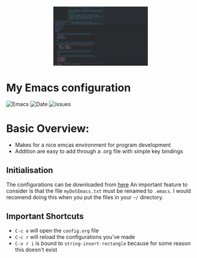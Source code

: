 <p align="center"><img width=50% src="https://github.com/AranBorkum/Emacs-Configuration/blob/master/ExampleSnapshot.png"></p>


# My Emacs configuration
![Emacs](https://img.shields.io/badge/emacs_lisp-current-brightgreen.svg)
![Date](https://img.shields.io/badge/Date-Jan2019-brightgreen.svg)
![issues](https://img.shields.io/badge/CPP_autocomplete-Not_always_working-orange.svg)

# Basic Overview:
  - Makes for a nice emcas environment for program development
  - Addition are easy to add through a .org file with simple key bindings
  
## Initialisation

The configurations can be downloaded from [here](https://github.com/AranBorkum/Emacs-Configuration)
An important feature to consider is that the file `myDotEmacs.txt` must be renamed to `.emacs`. I would recomend doing this when you put the files in your `~/` directory.

## Important Shortcuts
  - `C-c e` will open the `config.org` file
  - `C-c r` will reload the configurations you've made 
  - `C-x r i` is bound to `string-insert-rectangle` because for some reason this doesn't exist
